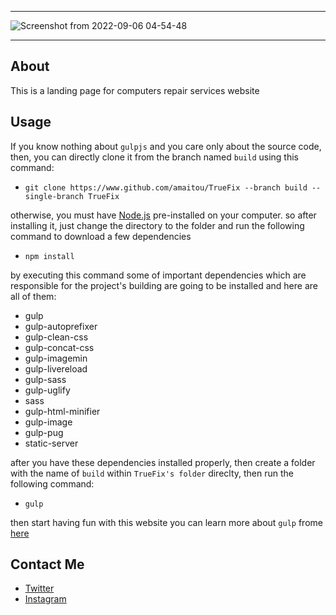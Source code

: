 ------------------
![Screenshot from 2022-09-06 04-54-48](https://user-images.githubusercontent.com/49293816/188544518-8aa0eef7-8661-4957-83e8-a9e6e9959f9c.png)

------------------
## About

This is a landing page for computers repair services website

## Usage

If you know nothing about ```gulpjs``` and you care only about the source code, then, you can directly clone it from the branch named ```build``` using this command:

* ```git clone https://www.github.com/amaitou/TrueFix --branch build --single-branch TrueFix```
    
otherwise, you must have [Node.js](https://nodejs.org/) pre-installed on your computer. so after installing it, just change the directory to the folder and run the following command to download a few dependencies
    
* ```npm install```

by executing this command some of important dependencies which are responsible for the project's building are going to be installed and here are all of them:

* gulp
* gulp-autoprefixer
* gulp-clean-css
* gulp-concat-css
* gulp-imagemin
* gulp-livereload
* gulp-sass
* gulp-uglify
* sass
* gulp-html-minifier
* gulp-image
* gulp-pug
* static-server

after you have these dependencies installed properly, then create a folder with the name of ```build``` within ```TrueFix's folder``` direclty, then run the following command:
* ```gulp```

then start having fun with this website
you can learn more about ```gulp``` frome [here]('https://gulpjs.com/')

## Contact Me

* [Twitter][_1]
* [Instagram][_2]

[_1]: https://twitter.com/amait0u
[_2]: https://www.instagram.com/amait0u
